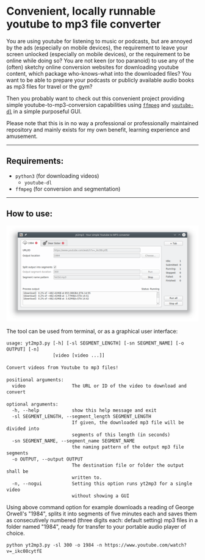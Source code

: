 # Convenient, locally runnable youtube to mp3 file converter
You are using youtube for listening to music or podcasts, but are annoyed by the ads (especially on mobile devices), the requirement to leave your screen unlocked (especially on mobile devices), or the requirement to be online while doing so?
You are not keen (or too paranoid) to use any of the (often) sketchy online conversion websites for downloading youtube content, which package who-knows-what into the downloaded files? You want to be able to prepare your podcasts or publicly available audio books as mp3 files for travel or the gym?

Then you probably want to check out this convenient project providing simple youtube-to-mp3-conversion capabilities using [`ffmpeg`](https://github.com/FFmpeg/FFmpeg) and [`youtube-dl`](https://github.com/ytdl-org/youtube-dl) in a simple purposeful GUI.

Please note that this is in no way a professional or professionally maintained repository and mainly exists for my own benefit, learning experience and amusement.

---
## Requirements:

- `python3` (for downloading videos)
  + `youtube-dl`
- `ffmpeg` (for conversion and segmentation)
---

## How to use:

![current user interface](doc/ui.png)

The tool can be used from terminal, or as a graphical user interface:

```
usage: yt2mp3.py [-h] [-sl SEGMENT_LENGTH] [-sn SEGMENT_NAME] [-o OUTPUT] [-n]
                 [video [video ...]]

Convert videos from Youtube to mp3 files!

positional arguments:
  video                 The URL or ID of the video to download and convert

optional arguments:
  -h, --help            show this help message and exit
  -sl SEGMENT_LENGTH, --segment_length SEGMENT_LENGTH
                        If given, the downloaded mp3 file will be divided into
                        segments of this length (in seconds)
  -sn SEGMENT_NAME, --segment_name SEGMENT_NAME
                        the naming pattern of the output mp3 file segments
  -o OUTPUT, --output OUTPUT
                        The destination file or folder the output shall be
                        written to.
  -n, --nogui           Setting this option runs yt2mp3 for a single video
                        without showing a GUI
```
Using above command option for example downloads a reading of George Orwell's "1984", splits it into segments of five minutes each and saves them as consecutively numbered (three digits each: default setting) mp3 files in a folder named "1984", ready for transfer to your portable audio player of choice.
```
python yt2mp3.py -sl 300 -o 1984 -n https://www.youtube.com/watch?v=_ikc08cytfE
```
